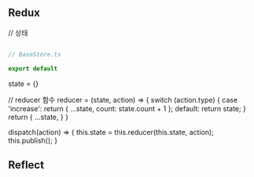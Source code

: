 ## Redux

// 상태

```js

// BaseStore.ts

export default 
```
state = {}

// reducer 함수
reducer = (state, action) => {
    switch (action.type) {
        case 'increase':
        return {
            ...state,
            count: state.count + 1
        };
        default:
        return state;
    }
    return {
        ...state,
    }
}

dispatch(action) => {
    this.state = this.reducer(this.state, action);
    this.publish();
}


## Reflect
